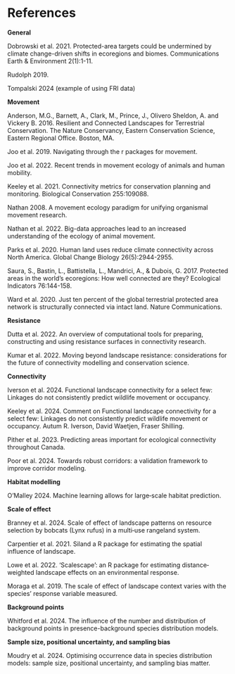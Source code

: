 # References


**General**

Dobrowski et al. 2021. Protected-area targets could be undermined by
climate change-driven shifts in ecoregions and biomes. Communications
Earth & Environment 2(1):1-11.

Rudolph 2019.

Tompalski 2024 (example of using FRI data)

**Movement**

Anderson, M.G., Barnett, A., Clark, M., Prince, J., Olivero Sheldon, A.
and Vickery B. 2016. Resilient and Connected Landscapes for Terrestrial
Conservation. The Nature Conservancy, Eastern Conservation Science,
Eastern Regional Office. Boston, MA.

Joo et al. 2019. Navigating through the r packages for movement.

Joo et al. 2022. Recent trends in movement ecology of animals and human
mobility.

Keeley et al. 2021. Connectivity metrics for conservation planning and
monitoring. Biological Conservation 255:109088.

Nathan 2008. A movement ecology paradigm for unifying organismal
movement research.

Nathan et al. 2022. Big-data approaches lead to an increased
understanding of the ecology of animal movement.

Parks et al. 2020. Human land uses reduce climate connectivity across
North America. Global Change Biology 26(5):2944-2955.

Saura, S., Bastin, L., Battistella, L., Mandrici, A., & Dubois, G. 2017.
Protected areas in the world’s ecoregions: How well connected are they?
Ecological Indicators 76:144-158.

Ward et al. 2020. Just ten percent of the global terrestrial protected
area network is structurally connected via intact land. Nature
Communications.

**Resistance**

Dutta et al. 2022. An overview of computational tools for preparing,
constructing and using resistance surfaces in connectivity research.

Kumar et al. 2022. Moving beyond landscape resistance: considerations
for the future of connectivity modelling and conservation science.

**Connectivity**

Iverson et al. 2024. Functional landscape connectivity for a select few:
Linkages do not consistently predict wildlife movement or occupancy.

Keeley et al. 2024. Comment on Functional landscape connectivity for a
select few: Linkages do not consistently predict wildlife movement or
occupancy. Autum R. Iverson, David Waetjen, Fraser Shilling.

Pither et al. 2023. Predicting areas important for ecological
connectivity throughout Canada.

Poor et al. 2024. Towards robust corridors: a validation framework to
improve corridor modeling.

**Habitat modelling**

O’Malley 2024. Machine learning allows for large‑scale habitat
prediction.

**Scale of effect**

Branney et al. 2024. Scale of effect of landscape patterns on resource
selection by bobcats (Lynx rufus) in a multi‐use rangeland system.

Carpentier et al. 2021. Siland a R package for estimating the spatial
influence of landscape.

Lowe et al. 2022. ‘Scalescape’: an R package for estimating
distance‐weighted landscape effects on an environmental response.

Moraga et al. 2019. The scale of effect of landscape context varies with
the species’ response variable measured.

**Background points**

Whitford et al. 2024. The influence of the number and distribution of
background points in presence-background species distribution models.

**Sample size, positional uncertainty, and sampling bias**

Moudry et al. 2024. Optimising occurrence data in species distribution
models: sample size, positional uncertainty, and sampling bias matter.
